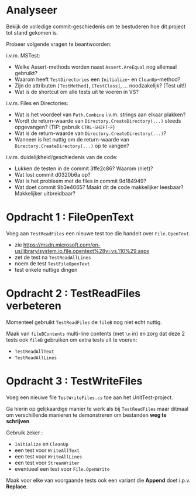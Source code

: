 # Analyseer

Bekijk de volledige commit-geschiedenis om te bestuderen hoe dit project tot stand gekomen is.

Probeer volgende vragen te beantwoorden:

i.v.m. MSTest:

- Welke Assert-methods worden naast `Assert.AreEqual` nog allemaal gebruikt?
- Waarom heeft `TestDirectories` een `Initialize`- en `CleanUp`-method?
- Zijn de attributen `[TestMethod]`, `[TestClass]`, ... noodzakelijk? (Test uit!)
- Wat is de shortcut om alle tests uit te voeren in VS?

i.v.m. Files en Directories:

- Wat is het voordeel van `Path.Combine` i.v.m. strings aan elkaar plakken?
- Wordt de return-waarde van `Directory.CreateDirectory(...)` steeds opgevangen? (TIP: gebruik `CTRL-SHIFT-F`)
- Wat is de return-waarde van `Directory.CreateDirectory(...)`?
- Wanneer is het nuttig om de return-waarde van `Directory.CreateDirectory(...)` op te vangen?

i.v.m. duidelijkheid/geschiedenis van de code:

- Lukken de testen in de commit 3ffe2c86? Waarom (niet)?
- Wat lost commit d0320b6a op?
- Wat is het probleem met de files in commit 9d184949?
- Wat doet commit 9b3e4065? Maakt dit de code makkelijker leesbaar? Makkelijker uitbreidbaar?


# Opdracht 1 : FileOpenText

Voeg aan `TestReadFiles` een nieuwe test toe die handelt over `File.OpenText`.

- zie https://msdn.microsoft.com/en-us/library/system.io.file.opentext%28v=vs.110%29.aspx
- zet de test na `TestReadAllLines`
- noem de test `TestFileOpenText`
- test enkele nuttige dingen

# Opdracht 2 : TestReadFiles verbeteren

Momenteel gebruikt `TestReadFiles` de `fileB` nog niet echt nuttig.

Maak van `fileBContents` multi-line contents (met `\n` in) en zorg dat deze 2
tests ook `fileB` gebruiken om extra tests uit te voeren:

- `TestReadAllText`
- `TestReadAllLines`


# Opdracht 3 : TestWriteFiles

Voeg een nieuwe file `TestWriteFiles.cs` toe aan het UnitTest-project.

Ga hierin op gelijkaardige manier te werk als bij `TestReadFiles` maar ditmaal
om verschillende manieren te demonstreren om bestanden **weg te schrijven**.

Gebruik zeker :

- `Initialize` en `CleanUp`
- een test voor `WriteAllText`
- een test voor `WriteAllLines`
- een test voor `StreamWriter`
- eventueel een test voor `File.OpenWrite`

Maak voor elke van voorgaande tests ook een variant die **Append** doet i.p.v.
**Replace**.

